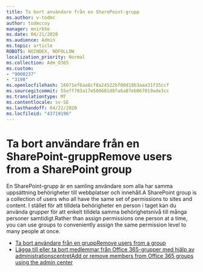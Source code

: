 ```yaml
---
title: Ta bort användare från en SharePoint-grupp
ms.author: v-todmc
author: todmccoy
manager: mnirkhe
ms.date: 04/21/2020
ms.audience: Admin
ms.topic: article
ROBOTS: NOINDEX, NOFOLLOW
localization_priority: Normal
ms.collection: Adm_O365
ms.custom:
- "9000237"
- "3198"
ms.openlocfilehash: 16071ef6aa8cf8a24522bf00d19b3aaa31f35ccf
ms.sourcegitcommit: 55eff703a17e500681d8fa6a87eb067019ade3cc
ms.translationtype: MT
ms.contentlocale: sv-SE
ms.lasthandoff: 04/22/2020
ms.locfileid: "43719196"
---
```

# <a name="remove-users-from-a-sharepoint-group"></a><span data-ttu-id="02126-102">Ta bort användare från en SharePoint-grupp</span><span class="sxs-lookup"><span data-stu-id="02126-102">Remove users from a SharePoint group</span></span>

<span data-ttu-id="02126-103">En SharePoint-grupp är en samling användare som alla har samma uppsättning behörigheter till webbplatser och innehåll.</span><span class="sxs-lookup"><span data-stu-id="02126-103">A SharePoint group is a collection of users who all have the same set of permissions to sites and content.</span></span> <span data-ttu-id="02126-104">I stället för att tilldela behörigheter en person i taget kan du använda grupper för att enkelt tilldela samma behörighetsnivå till många personer samtidigt.</span><span class="sxs-lookup"><span data-stu-id="02126-104">Rather than assign permissions one person at a time, you can use groups to conveniently assign the same permission level to many people at once.</span></span>

- [<span data-ttu-id="02126-105">Ta bort användare från en grupp</span><span class="sxs-lookup"><span data-stu-id="02126-105">Remove users from a group</span></span>](https://docs.microsoft.com/sharepoint/customize-sharepoint-site-permissions#remove-users-from-a-group)
- [<span data-ttu-id="02126-106">Lägga till eller ta bort medlemmar från Office 365-grupper med hjälp av administrationscentret</span><span class="sxs-lookup"><span data-stu-id="02126-106">Add or remove members from Office 365 groups using the admin center</span></span>](https://docs.microsoft.com/office365/admin/create-groups/add-or-remove-members-from-groups?view=o365-worldwide)
